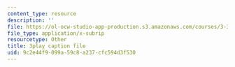 ```yaml
---
content_type: resource
description: ''
file: https://ol-ocw-studio-app-production.s3.amazonaws.com/courses/3-320-atomistic-computer-modeling-of-materials-sma-5107-spring-2005/9c2e44f9099a59c8a237cfc594d3f530_ZsqPyPe7B5w.vtt
file_type: application/x-subrip
resourcetype: Other
title: 3play caption file
uid: 9c2e44f9-099a-59c8-a237-cfc594d3f530
---
```

